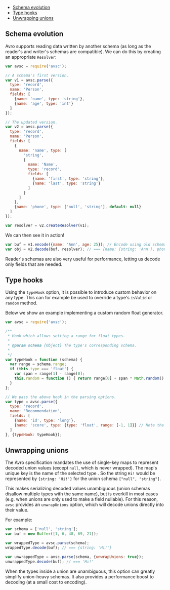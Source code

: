 + [Schema evolution](#schema-evolution)
+ [Type hooks](#type-hooks)
+ [Unwrapping unions](#unwrapping-unions)


## Schema evolution

Avro supports reading data written by another schema (as long as the reader's
and writer's schemas are compatible). We can do this by creating an appropriate
`Resolver`:

```javascript
var avsc = require('avsc');

// A schema's first version.
var v1 = avsc.parse({
  type: 'record',
  name: 'Person',
  fields: [
    {name: 'name', type: 'string'},
    {name: 'age', type: 'int'}
  ]
});

// The updated version.
var v2 = avsc.parse({
  type: 'record',
  name: 'Person',
  fields: [
    {
      name: 'name', type: [
        'string',
        {
          name: 'Name',
          type: 'record',
          fields: [
            {name: 'first', type: 'string'},
            {name: 'last', type: 'string'}
          ]
        }
      ]
    },
    {name: 'phone', type: ['null', 'string'], default: null}
  ]
});

var resolver = v2.createResolver(v1);
```

We can then see it in action!

```javascript
var buf = v1.encode({name: 'Ann', age: 25}); // Encode using old schema.
var obj = v2.decode(buf, resolver); // === {name: {string: 'Ann'}, phone: null}
```

Reader's schemas are also very useful for performance, letting us decode only
fields that are needed.


## Type hooks

Using the `typeHook` option, it is possible to introduce custom behavior on any
type. This can for example be used to override a type's `isValid` or `random`
method.

Below we show an example implementing a custom random float generator.

```javascript
var avsc = require('avsc');

/**
 * Hook which allows setting a range for float types.
 *
 * @param schema {Object} The type's corresponding schema.
 *
 */
var typeHook = function (schema) {
  var range = schema.range;
  if (this.type === 'float') {
    var span = range[1] - range[0];
    this.random = function () { return range[0] + span * Math.random(); };
  }
};

// We pass the above hook in the parsing options.
var type = avsc.parse({
  type: 'record',
  name: 'Recommendation',
  fields: [
    {name: 'id', type: 'long'},
    {name: 'score', type: {type: 'float', range: [-1, 1]}} // Note the range.
  ]
}, {typeHook: typeHook});
```

## Unwrapping unions

The Avro specification mandates the use of single-key maps to represent decoded
union values (except `null`, which is never wrapped). The map's unique key is
the name of the selected type . So the string `Hi!` would be represented by
`{string: 'Hi!'}` for the union schema `["null", "string"]`.

This makes serializing decoded values unambiguous (union schemas disallow
multiple types with the same name), but is overkill in most cases (e.g. when
unions are only used to make a field nullable). For this reason, `avsc`
provides an `unwrapUnions` option, which will decode unions directly into their
value.

For example:

```javascript
var schema = ['null', 'string'];
var buf = new Buffer([1, 6, 48, 69, 21]);

var wrappedType = avsc.parse(schema);
wrappedType.decode(buf); // === {string: 'Hi!'}

var unwrappedType = avsc.parse(schema, {unwrapUnions: true});
unwrappedType.decode(buf); // === 'Hi!'
```

When the types inside a union are unambiguous, this option can greatly simplify
union-heavy schemas. It also provides a performance boost to decoding (at a
small cost to encoding).
